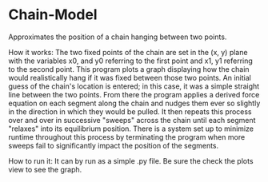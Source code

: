 # Chain-Model
Approximates the position of a chain hanging between two points.

How it works:
The two fixed points of the chain are set in the (x, y) plane with the variables x0, and y0 referring to the first point
and x1, y1 referring to the second point. This program plots a graph displaying how the chain would realistically hang if it was
fixed between those two points. An initial guess of the chain's location is entered; in this case, it was a simple straight
line between the two points. From there the program applies a derived force equation on each segment along the chain and nudges them
ever so slightly in the direction in which they would be pulled. It then repeats this process over and over in successive "sweeps"
across the chain until each segment "relaxes" into its equilibrium position. There is a system set up to minimize runtime throughout
this process by terminating the program when more sweeps fail to significantly impact the position of the segments. 

How to run it:
It can by run as a simple .py file. Be sure the check the plots view to see the graph.

